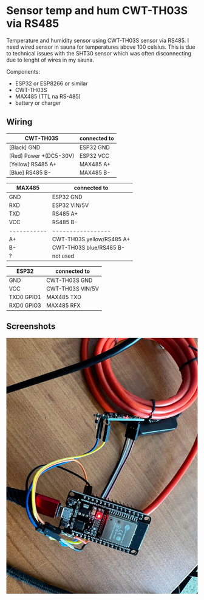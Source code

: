 
# Sensor temp and hum CWT-TH03S via RS485

Temperature and humidity sensor using CWT-TH03S sensor via RS485. I need wired sensor in sauna for temperatures above 100 celsius. This is due to technical issues with the SHT30 sensor which was often disconnecting due to lenght of wires in my sauna. 




Components:

- ESP32 or ESP8266 or similar
- CWT-TH03S
- MAX485 (TTL na RS-485)
- battery or charger

## Wiring

| CWT-TH03S                   | connected to     |
| ---------------------------| ---------- |
| [Black]    GND              | ESP32 GND  |
| [Red]      Power +(DC5-30V) | ESP32 VCC  |
| [Yellow]   RS485 A+         | MAX485 A+  |
| [Blue]     RS485 B-         | MAX485 B-  |


| MAX485      | connected to      |
| ----------- | -----------------| 
| GND         | ESP32 GND              | 
| RXD         | ESP32 VIN/5V | 
| TXD         | RS485 A+         | 
| VCC         | RS485 B-         | 
| ----------- | -----------------|
| A+          | CWT-TH03S yellow/RS485 A+              | 
| B-          | CWT-TH03S blue/RS485 B- | 
| ?           | not used         | 


| ESP32      | connected to      |
| ----------- | -----------------| 
| GND         | CWT-TH03S GND    | 
| VCC         | CWT-TH03S VIN/5V | 
| TXD0 GPIO1  | MAX485 TXD       | 
| RXD0 GPIO3  | MAX485 RFX       | 


## Screenshots

![App Screenshot](https://github.com/jindrich296/sensor-temp-hum-CWT-TH03S-via-RS485/blob/main/IMG_2034.jpg)

